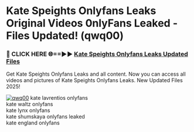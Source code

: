 # Kate Speights Onlyfans Leaks Original Videos 0nlyFans Leaked - Files Updated! (qwq00)

<h3>🔴 CLICK HERE 🌐==►► <a href="https://tinyurl.com/4seja8ks" rel="nofollow">Kate Speights Onlyfans Leaks Updated Files</a></h3>

Get Kate Speights Onlyfans Leaks and all content. Now you can access all videos and pictures of Kate Speights Onlyfans Leaks. New Updated Files 2025!

[![qwq00](https://i.imgur.com/EWjZXRe.gif)](https://tinyurl.com/4seja8ks)
kate lavrentios onlyfans<br>
kate waltz onlyfans<br>
kate lynx onlyfans<br>
kate shumskaya onlyfans leaked<br>
kate england onlyfans